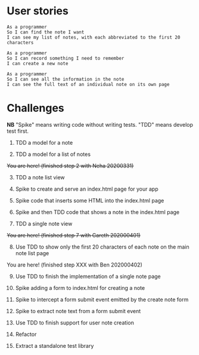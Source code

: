 # User stories
```
As a programmer
So I can find the note I want
I can see my list of notes, with each abbreviated to the first 20 characters
```
```
As a programmer
So I can record something I need to remember
I can create a new note
```
```
As a programmer
So I can see all the information in the note
I can see the full text of an individual note on its own page
```
# Challenges
**NB** "Spike" means writing code without writing tests. "TDD" means develop test first.

1. TDD a model for a note


2. TDD a model for a list of notes

~~You are here! (finished step 2 with Neha 20200331)~~

3. TDD a note list view


4. Spike to create and serve an index.html page for your app


5. Spike code that inserts some HTML into the index.html page


6. Spike and then TDD code that shows a note in the index.html page


7. TDD a single note view

~~You are here! (finished step 7 with Gareth 202000401)~~

8. Use TDD to show only the first 20 characters of each note on the main note list page

You are here! (finished step XXX with Ben 202000402)

9. Use TDD to finish the implementation of a single note page


10. Spike adding a form to index.html for creating a note


11. Spike to intercept a form submit event emitted by the create note form


13. Spike to extract note text from a form submit event


14. Use TDD to finish support for user note creation


15. Refactor


16. Extract a standalone test library
